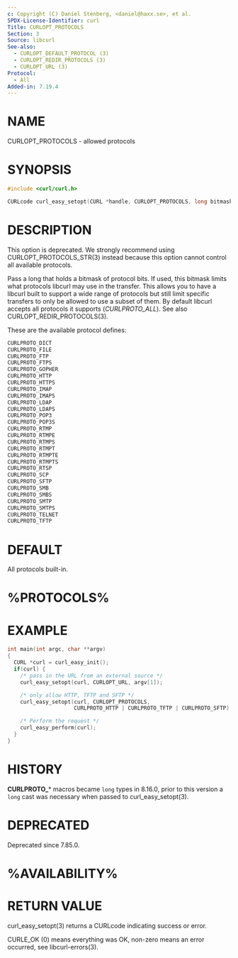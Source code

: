 ```yaml
---
c: Copyright (C) Daniel Stenberg, <daniel@haxx.se>, et al.
SPDX-License-Identifier: curl
Title: CURLOPT_PROTOCOLS
Section: 3
Source: libcurl
See-also:
  - CURLOPT_DEFAULT_PROTOCOL (3)
  - CURLOPT_REDIR_PROTOCOLS (3)
  - CURLOPT_URL (3)
Protocol:
  - All
Added-in: 7.19.4
---
```


# NAME

CURLOPT_PROTOCOLS - allowed protocols

# SYNOPSIS

~~~c
#include <curl/curl.h>

CURLcode curl_easy_setopt(CURL *handle, CURLOPT_PROTOCOLS, long bitmask);
~~~

# DESCRIPTION

This option is deprecated. We strongly recommend using
CURLOPT_PROTOCOLS_STR(3) instead because this option cannot control all
available protocols.

Pass a long that holds a bitmask of protocol bits. If used, this bitmask
limits what protocols libcurl may use in the transfer. This allows you to have
a libcurl built to support a wide range of protocols but still limit specific
transfers to only be allowed to use a subset of them. By default libcurl
accepts all protocols it supports (*CURLPROTO_ALL*). See also
CURLOPT_REDIR_PROTOCOLS(3).

These are the available protocol defines:
~~~c
CURLPROTO_DICT
CURLPROTO_FILE
CURLPROTO_FTP
CURLPROTO_FTPS
CURLPROTO_GOPHER
CURLPROTO_HTTP
CURLPROTO_HTTPS
CURLPROTO_IMAP
CURLPROTO_IMAPS
CURLPROTO_LDAP
CURLPROTO_LDAPS
CURLPROTO_POP3
CURLPROTO_POP3S
CURLPROTO_RTMP
CURLPROTO_RTMPE
CURLPROTO_RTMPS
CURLPROTO_RTMPT
CURLPROTO_RTMPTE
CURLPROTO_RTMPTS
CURLPROTO_RTSP
CURLPROTO_SCP
CURLPROTO_SFTP
CURLPROTO_SMB
CURLPROTO_SMBS
CURLPROTO_SMTP
CURLPROTO_SMTPS
CURLPROTO_TELNET
CURLPROTO_TFTP
~~~

# DEFAULT

All protocols built-in.

# %PROTOCOLS%

# EXAMPLE

~~~c
int main(int argc, char **argv)
{
  CURL *curl = curl_easy_init();
  if(curl) {
    /* pass in the URL from an external source */
    curl_easy_setopt(curl, CURLOPT_URL, argv[1]);

    /* only allow HTTP, TFTP and SFTP */
    curl_easy_setopt(curl, CURLOPT_PROTOCOLS,
                     CURLPROTO_HTTP | CURLPROTO_TFTP | CURLPROTO_SFTP);

    /* Perform the request */
    curl_easy_perform(curl);
  }
}
~~~

# HISTORY

**CURLPROTO_*** macros became `long` types in 8.16.0, prior to this version
a `long` cast was necessary when passed to curl_easy_setopt(3).

# DEPRECATED

Deprecated since 7.85.0.

# %AVAILABILITY%

# RETURN VALUE

curl_easy_setopt(3) returns a CURLcode indicating success or error.

CURLE_OK (0) means everything was OK, non-zero means an error occurred, see
libcurl-errors(3).
